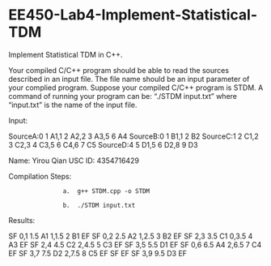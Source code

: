 # EE450-Lab4-Implement-Statistical-TDM
Implement Statistical TDM in C++.

Your compiled C/C++ program should be able to read the
sources described in an input file. The file name should be
an input parameter of your complied program. Suppose your
compiled C/C++ program is STDM. A command of running
your program can be: “./STDM input.txt” where “input.txt” is
the name of the input file.

Input:

SourceA:0 1 A1,1 2 A2,2 3 A3,5 6 A4
SourceB:0 1 B1,1 2 B2
SourceC:1 2 C1,2 3 C2,3 4 C3,5 6 C4,6 7 C5
SourceD:4 5 D1,5 6 D2,8 9 D3


Name: Yirou Qian
USC ID: 4354716429

Compilation Steps: 
             
                   a.  g++ STDM.cpp -o STDM

                   b.  ./STDM input.txt



Results: 

SF
0,1 1.5 A1
1,1.5 2 B1
EF
SF
0,2 2.5 A2
1,2.5 3 B2
EF
SF
2,3 3.5 C1
0,3.5 4 A3
EF
SF
2,4 4.5 C2
2,4.5 5 C3
EF
SF
3,5 5.5 D1
EF
SF
0,6 6.5 A4
2,6.5 7 C4
EF
SF
3,7 7.5 D2
2,7.5 8 C5
EF
SF
EF
SF
3,9 9.5 D3
EF
